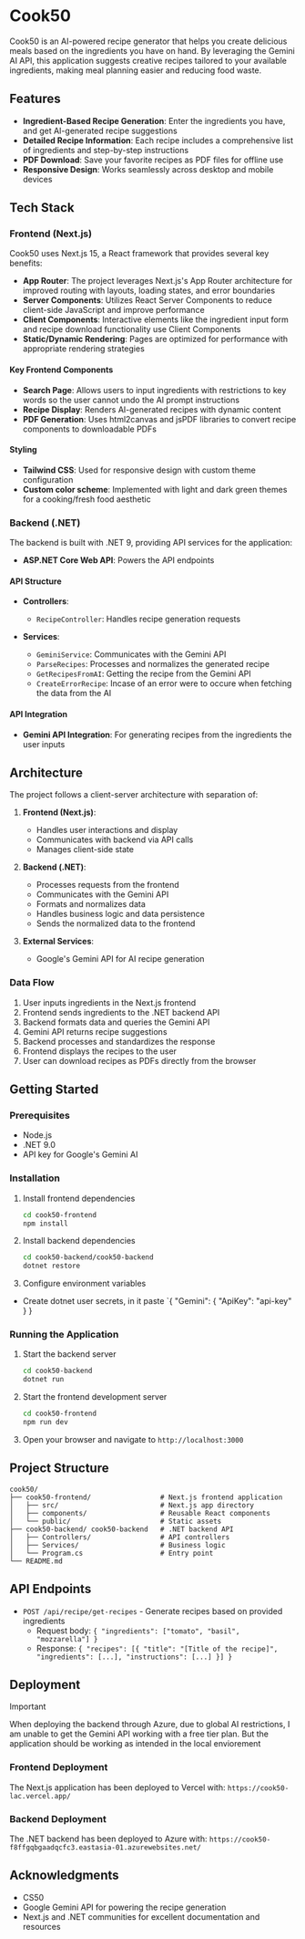 # Cook50

Cook50 is an AI-powered recipe generator that helps you create delicious meals based on the ingredients you have on hand. By leveraging the Gemini AI API, this application suggests creative recipes tailored to your available ingredients, making meal planning easier and reducing food waste.

## Features

- **Ingredient-Based Recipe Generation**: Enter the ingredients you have, and get AI-generated recipe suggestions
- **Detailed Recipe Information**: Each recipe includes a comprehensive list of ingredients and step-by-step instructions
- **PDF Download**: Save your favorite recipes as PDF files for offline use
- **Responsive Design**: Works seamlessly across desktop and mobile devices

## Tech Stack

### Frontend (Next.js)

Cook50 uses Next.js 15, a React framework that provides several key benefits:

- **App Router**: The project leverages Next.js's App Router architecture for improved routing with layouts, loading states, and error boundaries
- **Server Components**: Utilizes React Server Components to reduce client-side JavaScript and improve performance
- **Client Components**: Interactive elements like the ingredient input form and recipe download functionality use Client Components
- **Static/Dynamic Rendering**: Pages are optimized for performance with appropriate rendering strategies

#### Key Frontend Components

- **Search Page**: Allows users to input ingredients with restrictions to key words so the user cannot undo the AI prompt instructions
- **Recipe Display**: Renders AI-generated recipes with dynamic content
- **PDF Generation**: Uses html2canvas and jsPDF libraries to convert recipe components to downloadable PDFs

#### Styling

- **Tailwind CSS**: Used for responsive design with custom theme configuration
- **Custom color scheme**: Implemented with light and dark green themes for a cooking/fresh food aesthetic

### Backend (.NET)

The backend is built with .NET 9, providing API services for the application:

- **ASP.NET Core Web API**: Powers the API endpoints

#### API Structure

- **Controllers**:

    - `RecipeController`: Handles recipe generation requests

- **Services**:
    - `GeminiService`: Communicates with the Gemini API
    - `ParseRecipes`: Processes and normalizes the generated recipe
    - `GetRecipesFromAI`: Getting the recipe from the Gemini API
    - `CreateErrorRecipe`: Incase of an error were to occure when fetching the data from the AI

#### API Integration

- **Gemini API Integration**: For generating recipes from the ingredients the user inputs

## Architecture

The project follows a client-server architecture with separation of:

1. **Frontend (Next.js)**:

    - Handles user interactions and display
    - Communicates with backend via API calls
    - Manages client-side state

2. **Backend (.NET)**:

    - Processes requests from the frontend
    - Communicates with the Gemini API
    - Formats and normalizes data
    - Handles business logic and data persistence
    - Sends the normalized data to the frontend

3. **External Services**:
    - Google's Gemini API for AI recipe generation

### Data Flow

1. User inputs ingredients in the Next.js frontend
2. Frontend sends ingredients to the .NET backend API
3. Backend formats data and queries the Gemini API
4. Gemini API returns recipe suggestions
5. Backend processes and standardizes the response
6. Frontend displays the recipes to the user
7. User can download recipes as PDFs directly from the browser

## Getting Started

### Prerequisites

- Node.js
- .NET 9.0
- API key for Google's Gemini AI

### Installation

1. Install frontend dependencies

   ```bash
   cd cook50-frontend
   npm install
   ```

2. Install backend dependencies

   ```bash
   cd cook50-backend/cook50-backend
   dotnet restore
   ```

3. Configure environment variables

- Create dotnet user secrets, in it paste
  `{
  "Gemini": {
  "ApiKey": "api-key"
  }
  }

### Running the Application

1. Start the backend server

   ```bash
   cd cook50-backend
   dotnet run
   ```

2. Start the frontend development server

   ```bash
   cd cook50-frontend
   npm run dev
   ```

3. Open your browser and navigate to `http://localhost:3000`

## Project Structure

```
cook50/
├── cook50-frontend/                 # Next.js frontend application
│   ├── src/                         # Next.js app directory
│   ├── components/                  # Reusable React components
│   └── public/                      # Static assets
├── cook50-backend/ cook50-backend   # .NET backend API
│   ├── Controllers/                 # API controllers
│   ├── Services/                    # Business logic
│   └── Program.cs                   # Entry point
└── README.md
```

## API Endpoints

- `POST /api/recipe/get-recipes` - Generate recipes based on provided ingredients
    - Request body: `{ "ingredients": ["tomato", "basil", "mozzarella"] }`
    - Response: `{ "recipes": [{ "title": "[Title of the recipe]", "ingredients": [...], "instructions": [...] }] }`

## Deployment

> [!IMPORTANT]
> When deploying the backend through Azure, due to global AI restrictions, I am unable to get the Gemini API working with a free tier plan.
> But the application should be working as intended in the local enviorement

### Frontend Deployment

The Next.js application has been deployed to Vercel with: `https://cook50-lac.vercel.app/`

### Backend Deployment

The .NET backend has been deployed to Azure with: `https://cook50-f8ffgqbgaadqcfc3.eastasia-01.azurewebsites.net/`

## Acknowledgments

- CS50
- Google Gemini API for powering the recipe generation
- Next.js and .NET communities for excellent documentation and resources
